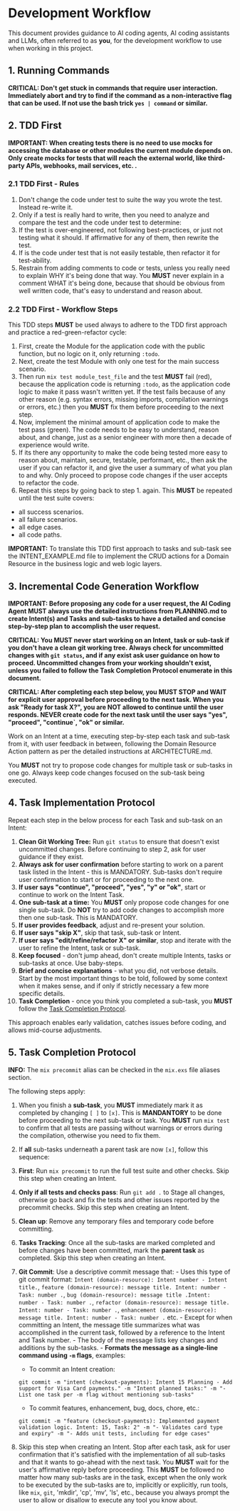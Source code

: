 # Development Workflow

This document provides guidance to AI coding agents, AI coding assistants and LLMs, often referred to as **you**, for the development workflow to use when working in this project. 


## 1. Running Commands

**CRITICAL: Don't get stuck in commands that require user interaction. Immediately abort and try to find if the command as a non-interactive flag that can be used. If not use the bash trick `yes | command` or similar.**


## 2. TDD First

**IMPORTANT: When creating tests there is no need to use mocks for accessing the database or other modules the current module depends on. Only create mocks for tests that will reach the external world, like third-party APIs, webhooks, mail services, etc. .**

### 2.1 TDD First - Rules

1. Don't change the code under test to suite the way you wrote the test. Instead re-write it.
2. Only if a test is really hard to write, then you need to analyze and compare the test and the code under test to determine:
  1. If the test is over-engineered, not following best-practices, or just not testing what it should. If affirmative for any of them, then rewrite the test.
  2. If is the code under test that is not easily testable, then refactor it for test-ability.
3. Restrain from adding comments to code or tests, unless you really need to explain WHY it's being done that way. You **MUST** never explain in a comment WHAT it's being done, because that should be obvious from well written code, that's easy to understand and reason about.


### 2.2 TDD First - Workflow Steps

This TDD steps **MUST** be used always to adhere to the TDD first approach and practice a red-green-refactor cycle:

1. First, create the Module for the application code with the public function, but no logic on it, only returning `:todo`.
2. Next, create the test Module with only one test for the main success scenario.
2. Then run `mix test module_test_file` and the test **MUST** fail (red), because the application code is returning `:todo`, as the application code logic to make it pass wasn't written yet. If the test fails because of any other reason (e.g. syntax errors, missing imports, compilation warnings or errors, etc.) then you **MUST** fix them before proceeding to the next step.
3. Now, implement the minimal amount of application code to make the test pass (green). 
The code needs to be easy to understand, reason about, and change, just as a senior engineer with more then a decade of experience would write.
4. If its there any opportunity to make the code being tested more easy to reason about, maintain, secure, testable, performant, etc., then ask the user if you can refactor it, and give the user a summary of what you plan to and why. Only proceed to propose code changes if the user accepts to refactor the code.
5. Repeat this steps by going back to step 1. again. This **MUST** be repeated until the test suite covers:
  - all success scenarios.
  - all failure scenarios.
  - all edge cases. 
  - all code paths.

**IMPORTANT:** To translate this TDD first approach to tasks and sub-task see the INTENT_EXAMPLE.md file to implement the CRUD actions for a Domain Resource in the business logic and web logic layers.

## 3. Incremental Code Generation Workflow

**IMPORTANT: Before proposing any code for a user request, the AI Coding Agent **MUST** always use the detailed instructions from PLANNING.md to create Intent(s) and Tasks and sub-tasks to have a detailed and concise step-by-step plan to accomplish the user request.**

**CRITICAL: You **MUST** never start working on an Intent, task or sub-task if you don't have a clean git working tree. Always check for uncommitted changes with `git status`, and if any exist ask user guidance on how to proceed. Uncommitted changes from your working shouldn't exist, unless you failed to follow the Task Completion Protocol enumerate in this document.**

**CRITICAL: After completing each step below, you MUST STOP and WAIT for explicit user approval before proceeding to the next task. When you ask "Ready for task X?", you are NOT allowed to continue until the user responds. NEVER create code for the next task until the user says "yes", "proceed", "continue`, "ok" or similar.**

Work on an Intent at a time, executing step-by-step each task and sub-task from it, with user feedback in between, following the Domain Resource Action pattern as per the detailed instructions at ARCHITECTURE.md.

You **MUST** not try to propose code changes for multiple task or sub-tasks in one go. Always keep code changes focused on the sub-task being executed.


## 4. Task Implementation Protocol

Repeat each step in the below process for each Task and sub-task on an Intent:

1. **Clean Git Working Tree:** Run `git status` to ensure that doesn't exist uncommitted changes. Before continuing to step 2, ask for user guidance if they exist.
2. **Always ask for user confirmation** before starting to work on a parent task listed in the Intent - this is MANDATORY. Sub-tasks don't require user confirmation to start or for proceeding to the next one.
3. **If user says "continue", "proceed", "yes", "y" or "ok"**, start or continue to work on the Intent Task.
4. **One sub-task at a time:** You **MUST** only propose code changes for one single sub-task. Do **NOT** try to add code changes to accomplish more then one sub-task. This is MANDATORY.
5. **If user provides feedback**, adjust and re-present your solution.
6. **If user says "skip X"**, skip that task, sub-task or Intent.
7. **If user says "edit/refine/refactor X" or similar**, stop and iterate with the user to refine the Intent, task or sub-task.
8. **Keep focused** - don't jump ahead, don't create multiple Intents, tasks or sub-tasks at once. Use baby-steps.
9. **Brief and concise explanations** - what you did, not verbose details. Start by the most important things to be told, followed by some context when it makes sense, and if only if strictly necessary a few more specific details.
10. **Task Completion** - once you think you completed a sub-task, you **MUST** follow the [Task Completion Protocol](#task-completion-protocol).

This approach enables early validation, catches issues before coding, and allows mid-course adjustments.

## 5. Task Completion Protocol

**INFO:** The `mix precommit` alias can be checked in the `mix.exs` file aliases section.

The following steps apply:

1. When you finish a **sub‑task**, you **MUST** immediately mark it as completed by changing `[ ]` to `[x]`. This is **MANDANTORY** to be done before proceeding to the next sub-task or task. You **MUST** run `mix test` to confirm that all tests are passing without warnings or errors during the compilation, otherwise you need to fix them.
2. If **all** sub-tasks underneath a parent task are now `[x]`, follow this sequence:
  1. **First**: Run `mix precommit` to run the full test suite and other checks. Skip this step when creating an Intent.
  2. **Only if all tests and checks pass**: Run `git add .` to Stage all changes, otherwise go back and fix the tests and other issues reported by the precommit checks. Skip this step when creating an Intent.
  3. **Clean up**: Remove any temporary files and temporary code before committing.
  3. **Tasks Tracking**: Once all the sub-tasks are marked completed and before changes have been committed, mark the **parent task** as completed. Skip this step when creating an Intent.
  4. **Git Commit**: Use a descriptive commit message that:
    - Uses this type of git commit format: `Intent (domain-resource): Intent number - Intent title.`, `feature (domain-resource): message title. Intent: number - Task: number .`, `bug (domain-resource): message title .Intent: number - Task: number .`, `refactor (domain-resource): message title. Intent: number - Task: number .`, `enhancement (domain-resource): message title. Intent: number - Task: number .` etc.
    - Except for when committing an Intent, the message title summarizes what was accomplished in the current task, followed by a reference to the Intent and Task number.
    - The body of the message lists key changes and additions by the sub-tasks.
    - **Formats the message as a single-line command using `-m` flags**, examples:
      - To commit an Intent creation:

      ```
      git commit -m "intent (checkout-payments): Intent 15 Planning - Add support for Visa Card payments." -m "Intent planned tasks:" -m "- List one task per -m flag without mentioning sub-tasks"
      ```

      - To commit features, enhancement, bug, docs, chore, etc.:

      ```
      git commit -m "feature (checkout-payments): Implemented payment validation logic. Intent: 15, Task: 2" -m "- Validates card type and expiry" -m "- Adds unit tests, including for edge cases"
      ```
3. Skip this step when creating an Intent. Stop after each task, ask for user confirmation that it's satisfied with the implementation of all sub-tasks and that it wants to go-ahead with the next task. You **MUST** wait for the user's affirmative reply before proceeding. This **MUST** be followed no matter how many sub-tasks are in the task, except when the only work to be executed by the sub-tasks are to, implicitly or explicitly, run tools, like `mix`, `git`, 'mkdir', 'cp', 'mv', 'ls', etc., because you always prompt the user to allow or disallow to execute any tool you know about.
